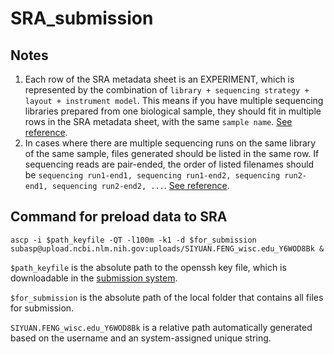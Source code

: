 # SRA_submission

## Notes
1. Each row of the SRA metadata sheet is an EXPERIMENT, which is represented by the combination of `library + sequencing strategy + layout + instrument model`. This means if you have multiple sequencing libraries prepared from one biological sample, they should fit in multiple rows in the SRA metadata sheet, with the same `sample name`. [See reference](https://www.ncbi.nlm.nih.gov/sra/docs/submitmeta/).
2. In cases where there are multiple sequencing runs on the same library of the same sample, files generated should be listed in the same row. If sequencing reads are pair-ended, the order of listed filenames should be `sequencing run1-end1, sequencing run1-end2, sequencing run2-end1, sequencing run2-end2, ...`. [See reference](https://www.ncbi.nlm.nih.gov/sra/docs/submitquestions/#question3sp).

## Command for preload data to SRA
```
ascp -i $path_keyfile -QT -l100m -k1 -d $for_submission subasp@upload.ncbi.nlm.nih.gov:uploads/SIYUAN.FENG_wisc.edu_Y6WOD8Bk &
```
`$path_keyfile` is the absolute path to the openssh key file, which is downloadable in the [submission system](https://submit.ncbi.nlm.nih.gov/subs/sra/).

`$for_submission` is the absolute path of the local folder that contains all files for submission.

`SIYUAN.FENG_wisc.edu_Y6WOD8Bk` is a relative path automatically generated based on the username and an system-assigned unique string.
